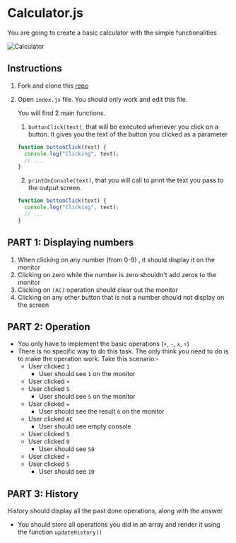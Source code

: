 # Calculator.js

You are going to create a basic calculator with the simple functionalities

<img src="https://i.ibb.co/sCWfY77/Screenshot-2021-09-26-164102.png" alt="Calculator">

## Instructions

1. Fork and clone this [repo](https://github.com/JoinCODED/TASK-calculator-js)
2. Open `index.js` file. You should only work and edit this file.

   You will find 2 main functions.

   1. `buttonClick(text)`, that will be executed whenever you click on a button. It gives you the text of the button you clicked as a parameter

   ```js
   function buttonClick(text) {
     console.log("Clicking", text);
     // ...
   }
   ```

   2. `printOnConsole(text)`, that you will call to print the text you pass to the output screen.

   ```js
   function buttonClick(text) {
     console.log("Clicking", text);
     // ...
   }
   ```

## PART 1: Displaying numbers

1. When clicking on any number (from 0-9) , it should display it on the monitor
2. Clicking on zero while the number is zero shouldn't add zeros to the monitor
3. Clicking on `(AC)` operation should clear out the monitor
4. Clicking on any other button that is not a number should not display on the screen

## PART 2: Operation

- You only have to implement the basic operations (`+`, `-`, `x`, `÷`)
- There is no specific way to do this task. The only think you need to do is to make the operation work. Take this scenario:-
  - User clicked `1`
    - User should see `1` on the monitor
  - User clicked `+`
  - User clicked `5`
    - User should see `5` on the monitor
  - User clicked `=`
    - User should see the result `6` on the monitor
  - User clicked `AC`
    - User should see empty console
  - User clicked `5`
  - User clicked `0`
    - User should see `50`
  - User clicked `÷`
  - User clicked `5`
    - User should see `10`

## PART 3: History

History should display all the past done operations, along with the answer

- You should store all operations you did in an array and render it using the function `updateHistory()`
